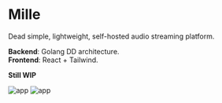 # Mille

Dead simple, lightweight, self-hosted audio streaming platform.

**Backend**: Golang DD architecture.  
**Frontend**: React + Tailwind.

**Still WIP**

![app](https://i.ibb.co/CtYXs3d/image.png)
![app](https://i.ibb.co/pXZvpL8/image.png)
